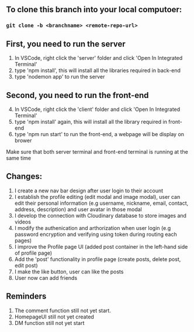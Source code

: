 To clone this branch into your local computoer:
------------------------------------------------------
### `git clone -b <branchname> <remote-repo-url>`


First, you need to run the server
-----------------------------------------------------------------------------------
1. In VSCode, right click the 'server' folder and click 'Open In Integrated Terminal'
2. type 'npm install', this will install all the libraries required in back-end
3. type 'nodemon app' to run the server


Second, you need to run the front-end
-----------------------------------------------------------------------------------
4. In VSCode, right click the 'client' folder and click 'Open In Integrated Terminal'
5. type 'npm install' again, this will install all the library required in front-end
6. type 'npm run start' to run the front-end, a webpage will be display on brower

Make sure that both server terminal and front-end terminal is running at the same time

Changes:
-----------------------------------------------------------------------------------
1. I create a new nav bar design after user login to their account
2. I establish the profile editing (edit modal and image modal), user can edit their personal information (e.g username, nickname, email, contact, address, description) and user avatar in those modal
3. I develop the connection with Cloudinary database to store images and videos
4. I modify the authenication and arthorization when user login (e.g password encryption and verifying using token during routing each pages)
5. I improve the Profile page UI (added post container in the left-hand side of profile page) 
6. Add the 'post' functionality in profile page (create posts, delete post, edit post)
7. I make the like button, user can like the posts
8. User now can add friends

Reminders
-----------------------------------------------------------------------------------
1. The comment function still not yet start.
2. HomepageUI still not yet created
3. DM function still not yet start
   